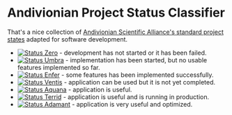 Andivionian Project Status Classifier
=====================================

That's a nice collection of [Andivionian Scientific Alliance's standard project
states][source] adapted for software development.

- [![Status Zero](https://img.shields.io/badge/status-zero-lightgrey.svg)](https://github.com/ForNeVeR/andivionian-status-classifier) - development has not started or it has been failed.
- [![Status Umbra](https://img.shields.io/badge/status-umbra-red.svg)](https://github.com/ForNeVeR/andivionian-status-classifier) - implementation has been started, but no usable features implemented so far.
- [![Status Enfer](https://img.shields.io/badge/status-enfer-orange.svg)](https://github.com/ForNeVeR/andivionian-status-classifier) - some features has been implemented successfully.
- [![Status Ventis](https://img.shields.io/badge/status-ventis-yellow.svg)](https://github.com/ForNeVeR/andivionian-status-classifier) - application can be used but it is not yet completed.
- [![Status Aquana](https://img.shields.io/badge/status-aquana-yellowgreen.svg)](https://github.com/ForNeVeR/andivionian-status-classifier) - application is useful.
- [![Status Terrid](https://img.shields.io/badge/status-terrid-green.svg)](https://github.com/ForNeVeR/andivionian-status-classifier) - application is useful and is running in production.
- [![Status Adamant](https://img.shields.io/badge/status-adamant-blue.svg)](https://github.com/ForNeVeR/andivionian-status-classifier) - application is very useful and optimized.

[source]: http://scientific-alliance.wikidot.com/item-classes
